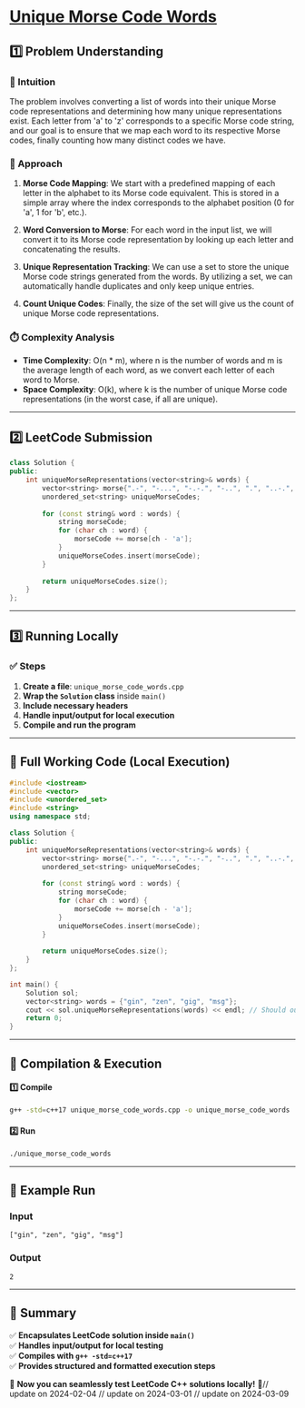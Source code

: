 # **[Unique Morse Code Words](https://leetcode.com/problems/unique-morse-code-words/description/)**  

## **1️⃣ Problem Understanding**  
### **📌 Intuition**  
The problem involves converting a list of words into their unique Morse code representations and determining how many unique representations exist. Each letter from 'a' to 'z' corresponds to a specific Morse code string, and our goal is to ensure that we map each word to its respective Morse codes, finally counting how many distinct codes we have.

### **🚀 Approach**  
1. **Morse Code Mapping**: We start with a predefined mapping of each letter in the alphabet to its Morse code equivalent. This is stored in a simple array where the index corresponds to the alphabet position (0 for 'a', 1 for 'b', etc.).
  
2. **Word Conversion to Morse**: For each word in the input list, we will convert it to its Morse code representation by looking up each letter and concatenating the results.

3. **Unique Representation Tracking**: We can use a set to store the unique Morse code strings generated from the words. By utilizing a set, we can automatically handle duplicates and only keep unique entries.

4. **Count Unique Codes**: Finally, the size of the set will give us the count of unique Morse code representations.

### **⏱️ Complexity Analysis**  
- **Time Complexity**: O(n * m), where n is the number of words and m is the average length of each word, as we convert each letter of each word to Morse.
- **Space Complexity**: O(k), where k is the number of unique Morse code representations (in the worst case, if all are unique).

---  

## **2️⃣ LeetCode Submission**  
```cpp
class Solution {
public:
    int uniqueMorseRepresentations(vector<string>& words) {
        vector<string> morse{".-", "-...", "-.-.", "-..", ".", "..-.", "--.", "....", "..", ".---", "-.-", ".-..", "--", "-.", "---", ".--.", "--.-", ".-.", "...", "-", "..-", "...-", ".--", "-..-", "-.--", "--.."};
        unordered_set<string> uniqueMorseCodes;
        
        for (const string& word : words) {
            string morseCode;
            for (char ch : word) {
                morseCode += morse[ch - 'a'];
            }
            uniqueMorseCodes.insert(morseCode);
        }
        
        return uniqueMorseCodes.size();
    }
};  
```  

---  

## **3️⃣ Running Locally**  
### **✅ Steps**  
1. **Create a file**: `unique_morse_code_words.cpp`  
2. **Wrap the `Solution` class** inside `main()`  
3. **Include necessary headers**  
4. **Handle input/output for local execution**  
5. **Compile and run the program**  

---  

## **📝 Full Working Code (Local Execution)**  
```cpp
#include <iostream>
#include <vector>
#include <unordered_set>
#include <string>
using namespace std;

class Solution {
public:
    int uniqueMorseRepresentations(vector<string>& words) {
        vector<string> morse{".-", "-...", "-.-.", "-..", ".", "..-.", "--.", "....", "..", ".---", "-.-", ".-..", "--", "-.", "---", ".--.", "--.-", ".-.", "...", "-", "..-", "...-", ".--", "-..-", "-.--", "--.."};
        unordered_set<string> uniqueMorseCodes;
        
        for (const string& word : words) {
            string morseCode;
            for (char ch : word) {
                morseCode += morse[ch - 'a'];
            }
            uniqueMorseCodes.insert(morseCode);
        }
        
        return uniqueMorseCodes.size();
    }
};

int main() {
    Solution sol;
    vector<string> words = {"gin", "zen", "gig", "msg"};
    cout << sol.uniqueMorseRepresentations(words) << endl; // Should output 2
    return 0;
}
```  

---  

## **🔧 Compilation & Execution**  
#### **1️⃣ Compile**  
```bash
g++ -std=c++17 unique_morse_code_words.cpp -o unique_morse_code_words
```  

#### **2️⃣ Run**  
```bash
./unique_morse_code_words
```  

---  

## **🎯 Example Run**  
### **Input**  
```
["gin", "zen", "gig", "msg"]
```  
### **Output**  
```
2
```  

---  

## **📌 Summary**  
✅ **Encapsulates LeetCode solution inside `main()`**  
✅ **Handles input/output for local testing**  
✅ **Compiles with `g++ -std=c++17`**  
✅ **Provides structured and formatted execution steps**  

🚀 **Now you can seamlessly test LeetCode C++ solutions locally!** 🚀// update on 2024-02-04
// update on 2024-03-01
// update on 2024-03-09
